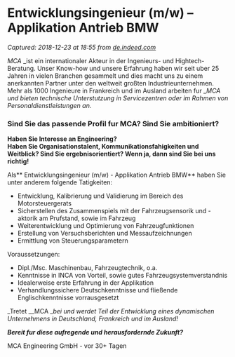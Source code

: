 # Entwicklungsingenieur (m/w) – Applikation Antrieb BMW

_Captured: 2018-12-23 at 18:55 from [de.indeed.com](https://de.indeed.com/m/viewjob?jk=7191cf906a1e8774&from=serp)_

_MCA_ _ist ein internationaler Akteur in der Ingenieurs- und Hightech-Beratung. Unser Know-how und unsere Erfahrung haben wir seit uber 25 Jahren in vielen Branchen gesammelt und dies macht uns zu einem anerkannten Partner unter den weltweit großten Industrieunternehmen. Mehr als 1000 Ingenieure in Frankreich und im Ausland arbeiten fur __MCA_ _und bieten technische Unterstutzung in Servicezentren oder im Rahmen von Personaldienstleistungen an._

### **Sind Sie das passende Profil fur MCA? Sind Sie ambitioniert?**  
**Haben Sie Interesse an Engineering?**  
**Haben Sie Organisationstalent, Kommunikationsfahigkeiten und Weitblick? Sind Sie ergebnisorientiert? Wenn ja, dann sind Sie bei uns richtig!**

Als** Entwicklungsingenieur (m/w) - Applikation Antrieb BMW** haben Sie unter anderem folgende Tatigkeiten:

  * Entwicklung, Kalibrierung und Validierung im Bereich des Motorsteuergerats
  * Sicherstellen des Zusammenspiels mit der Fahrzeugsensorik und -aktorik am Prufstand, sowie im Fahrzeug
  * Weiterentwicklung und Optimierung von Fahrzeugfunktionen
  * Erstellung von Versuchsberichten und Messaufzeichnungen
  * Ermittlung von Steuerungsparametern

Voraussetzungen:

  * Dipl./Msc. Maschinenbau, Fahrzeugtechnik, o.a.
  * Kenntnisse in INCA von Vorteil, sowie gutes Fahrzeugsystemverstandnis
  * Idealerweise erste Erfahrung in der Applikation
  * Verhandlungssichere Deutschkenntnisse und fließende Englischkenntnisse vorrausgesetzt

_Tretet __MCA __bei und werdet Teil der Entwicklung eines dynamischen Unternehmens in Deutschland, Frankreich und im Ausland!_

**_Bereit fur diese aufregende und herausfordernde Zukunft?_**

MCA Engineering GmbH - vor 30+ Tagen
